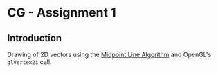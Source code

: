 # CG - Assignment 1

## Introduction

Drawing of 2D vectors using the [Midpoint Line Algorithm](http://www.mat.univie.ac.at/~kriegl/Skripten/CG/node25.html) and OpenGL's `glVertex2i` call.
